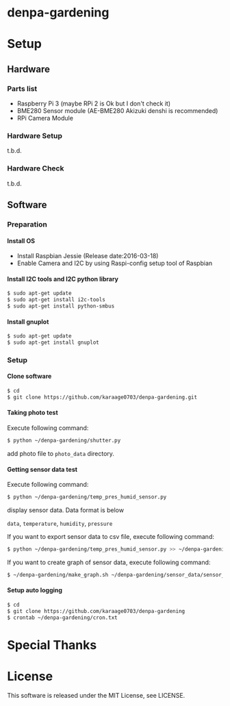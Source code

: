 # denpa-gardening


# Setup

## Hardware
### Parts list

- Raspberry Pi 3 (maybe RPi 2 is Ok but I don't check it)
- BME280 Sensor module (AE-BME280 Akizuki denshi is recommended)
- RPi Camera Module

### Hardware Setup
t.b.d.

### Hardware Check
t.b.d.


## Software
### Preparation
#### Install OS
- Install Raspbian Jessie (Release date:2016-03-18)
- Enable Camera and I2C by using Raspi-config setup tool of Raspbian

#### Install I2C tools and I2C python library
```sh
$ sudo apt-get update
$ sudo apt-get install i2c-tools
$ sudo apt-get install python-smbus 
```

#### Install gnuplot
```sh
$ sudo apt-get update
$ sudo apt-get install gnuplot
```


### Setup

#### Clone software

```sh
$ cd
$ git clone https://github.com/karaage0703/denpa-gardening.git
```

#### Taking photo test
Execute following command:
```sh
$ python ~/denpa-gardening/shutter.py
```

add photo file to `photo_data` directory.


#### Getting sensor data test
Execute following command:
```sh
$ python ~/denpa-gardening/temp_pres_humid_sensor.py
```

display sensor data. Data format is below

`data`, `temperature`, `humidity`, `pressure`


If you want to export sensor data to csv file, execute following command:
```sh
$ python ~/denpa-gardening/temp_pres_humid_sensor.py >> ~/denpa-gardening/sensor_data/sensor_data.csv
```

If you want to create graph of sensor data, execute following command:
```sh
$ ~/denpa-gardening/make_graph.sh ~/denpa-gardening/sensor_data/sensor_data.csv
```

#### Setup auto logging
```sh
$ cd
$ git clone https://github.com/karaage0703/denpa-gardening
$ crontab ~/denpa-gardening/cron.txt
```


# Special Thanks



# License
This software is released under the MIT License, see LICENSE.
